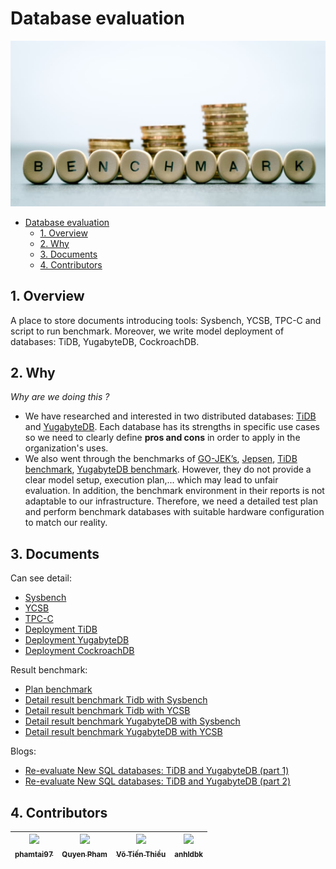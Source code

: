 # Database evaluation

<div align="center">
    <img src="./images/benchmark.jpg">
</div>
 
- [Database evaluation](#database-evaluation)
  - [1. Overview](#1-overview)
  - [2. Why](#2-why)
  - [3. Documents](#3-documents)
  - [4. Contributors](#4-contributors)

## 1. Overview
A place to store documents introducing tools: Sysbench, YCSB, TPC-C and script to run benchmark. Moreover, we write model deployment of databases: TiDB, YugabyteDB, CockroachDB.

## 2. Why
*Why are we doing this ?*
- We have researched and interested in two distributed databases: [TiDB](https://github.com/pingcap/tidb) and [YugabyteDB](https://www.yugabyte.com/). Each database has its strengths in specific use cases so we need to clearly define  **pros and cons** in order to apply in the organization's uses. 
- We also went through the benchmarks of [GO-JEK’s](https://blog.yugabyte.com/go-jeks-performance-benchmarking-of-cockroachdb-tidb-yugabyte-db-on-kubernetes/), [Jepsen](https://blog.yugabyte.com/announcing-yugabyte-db-2-0-ga-jepsen-tested-high-performance-distributed-sql/), [TiDB benchmark](https://pingcap.com/blog/building-running-and-benchmarking-tikv-and-tidb#benchmarking), [YugabyteDB benchmark](https://blog.yugabyte.com/category/performance-benchmarks/). However, they do not provide a clear model setup, execution plan,... which may lead to unfair evaluation. In addition, the benchmark environment in their reports is not adaptable to our infrastructure. Therefore, we need a detailed test plan and perform benchmark databases with suitable hardware configuration to match our reality.

## 3. Documents

Can see detail:
  - [Sysbench](./sysbench/README.md)
  - [YCSB](./ycsb/README.md)
  - [TPC-C](./tpc-c/README.md)
  - [Deployment TiDB](./deployment/tidb.md)
  - [Deployment YugabyteDB](./deployment/yugabytedb.md)
  - [Deployment CockroachDB](./deployment/cockroachdb.md)

Result benchmark:
  - [Plan benchmark](./docs/plan-test.md)
  - [Detail result benchmark Tidb with Sysbench](./docs/result-benchmark/sysbench-tidb.md)
  - [Detail result benchmark Tidb with YCSB](./docs/result-benchmark/ycsb-tidb.md)
  - [Detail result benchmark YugabyteDB with Sysbench](./docs/result-benchmark/sysbench-yuga.md)
  - [Detail result benchmark YugabyteDB with YCSB](./docs/result-benchmark/ycsb-yuga.md)

Blogs:
  - [Re-evaluate New SQL databases: TiDB and YugabyteDB (part 1)](https://medium.com/zalopay-tech-blog/newsql-evaluation-tidb-and-yugabytedb-part-1-b35ec0c3511d)
  - [Re-evaluate New SQL databases: TiDB and YugabyteDB (part 2)]()
## 4. Contributors

| [<img src="https://avatars1.githubusercontent.com/u/38773351?s=460&v=4" width="100px;"/><br /><sub><b>phamtai97</b></sub>](https://github.com/phamtai97) | [<img src="https://avatars0.githubusercontent.com/u/27961917?s=400&u=976e473f167949563cdf10b1706e08ca259cc552&v=4" width="100px;"/><br /><sub><b>Quyen Pham</b></sub>](https://github.com/ptq204) | [<img src="https://avatars3.githubusercontent.com/u/13825568?s=400&u=5e922e1f04d9d3d5674943014c3fe3ec95c330f7&v=4" width="100px;"/><br /><sub><b>Võ Tiến Thiều</b></sub>](https://github.com/VoxT) | [<img src="https://avatars1.githubusercontent.com/u/3270746?s=460&v=4" width="100px;"/><br /><sub><b>anhldbk</b></sub>](https://github.com/anhldbk) |
| :---------------------------------------------------------------------------------------------------------------------------------------------------: | :---------------------------------------------------------------------------------------------------------------------------------------------------------: | :--------------------------------------------------------------------------------------------------------------------------------------------------: | :-----------------------------------------------------------------------------------------------------------------------------------------------------------------: |
